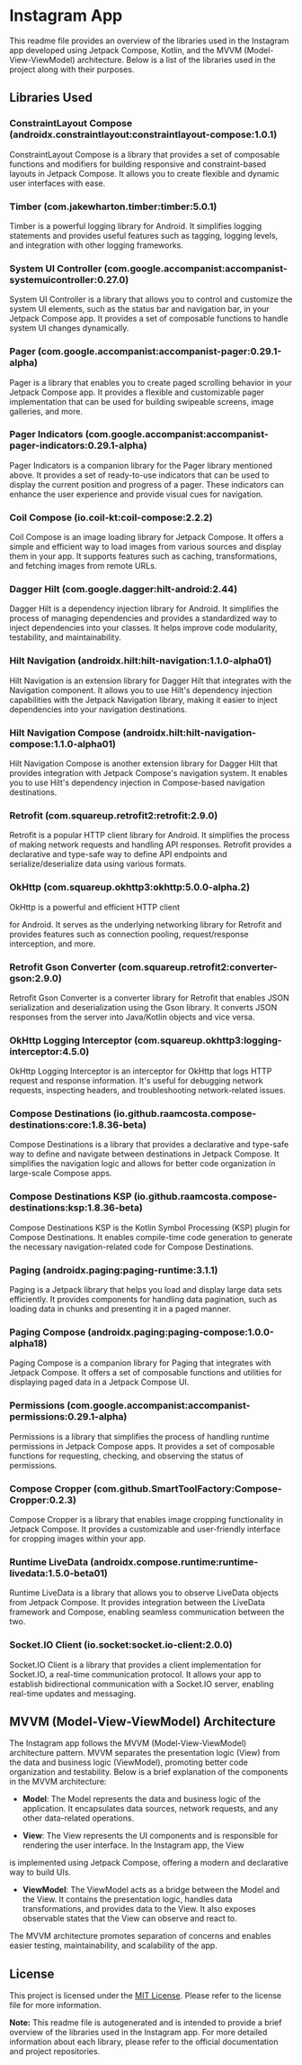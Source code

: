 # Instagram App

This readme file provides an overview of the libraries used in the Instagram app developed using Jetpack Compose, Kotlin, and the MVVM (Model-View-ViewModel) architecture. Below is a list of the libraries used in the project along with their purposes.

## Libraries Used

### ConstraintLayout Compose (androidx.constraintlayout:constraintlayout-compose:1.0.1)
ConstraintLayout Compose is a library that provides a set of composable functions and modifiers for building responsive and constraint-based layouts in Jetpack Compose. It allows you to create flexible and dynamic user interfaces with ease.

### Timber (com.jakewharton.timber:timber:5.0.1)
Timber is a powerful logging library for Android. It simplifies logging statements and provides useful features such as tagging, logging levels, and integration with other logging frameworks.

### System UI Controller (com.google.accompanist:accompanist-systemuicontroller:0.27.0)
System UI Controller is a library that allows you to control and customize the system UI elements, such as the status bar and navigation bar, in your Jetpack Compose app. It provides a set of composable functions to handle system UI changes dynamically.

### Pager (com.google.accompanist:accompanist-pager:0.29.1-alpha)
Pager is a library that enables you to create paged scrolling behavior in your Jetpack Compose app. It provides a flexible and customizable pager implementation that can be used for building swipeable screens, image galleries, and more.

### Pager Indicators (com.google.accompanist:accompanist-pager-indicators:0.29.1-alpha)
Pager Indicators is a companion library for the Pager library mentioned above. It provides a set of ready-to-use indicators that can be used to display the current position and progress of a pager. These indicators can enhance the user experience and provide visual cues for navigation.

### Coil Compose (io.coil-kt:coil-compose:2.2.2)
Coil Compose is an image loading library for Jetpack Compose. It offers a simple and efficient way to load images from various sources and display them in your app. It supports features such as caching, transformations, and fetching images from remote URLs.

### Dagger Hilt (com.google.dagger:hilt-android:2.44)
Dagger Hilt is a dependency injection library for Android. It simplifies the process of managing dependencies and provides a standardized way to inject dependencies into your classes. It helps improve code modularity, testability, and maintainability.

### Hilt Navigation (androidx.hilt:hilt-navigation:1.1.0-alpha01)
Hilt Navigation is an extension library for Dagger Hilt that integrates with the Navigation component. It allows you to use Hilt's dependency injection capabilities with the Jetpack Navigation library, making it easier to inject dependencies into your navigation destinations.

### Hilt Navigation Compose (androidx.hilt:hilt-navigation-compose:1.1.0-alpha01)
Hilt Navigation Compose is another extension library for Dagger Hilt that provides integration with Jetpack Compose's navigation system. It enables you to use Hilt's dependency injection in Compose-based navigation destinations.

### Retrofit (com.squareup.retrofit2:retrofit:2.9.0)
Retrofit is a popular HTTP client library for Android. It simplifies the process of making network requests and handling API responses. Retrofit provides a declarative and type-safe way to define API endpoints and serialize/deserialize data using various formats.

### OkHttp (com.squareup.okhttp3:okhttp:5.0.0-alpha.2)
OkHttp is a powerful and efficient HTTP client

 for Android. It serves as the underlying networking library for Retrofit and provides features such as connection pooling, request/response interception, and more.

### Retrofit Gson Converter (com.squareup.retrofit2:converter-gson:2.9.0)
Retrofit Gson Converter is a converter library for Retrofit that enables JSON serialization and deserialization using the Gson library. It converts JSON responses from the server into Java/Kotlin objects and vice versa.

### OkHttp Logging Interceptor (com.squareup.okhttp3:logging-interceptor:4.5.0)
OkHttp Logging Interceptor is an interceptor for OkHttp that logs HTTP request and response information. It's useful for debugging network requests, inspecting headers, and troubleshooting network-related issues.

### Compose Destinations (io.github.raamcosta.compose-destinations:core:1.8.36-beta)
Compose Destinations is a library that provides a declarative and type-safe way to define and navigate between destinations in Jetpack Compose. It simplifies the navigation logic and allows for better code organization in large-scale Compose apps.

### Compose Destinations KSP (io.github.raamcosta.compose-destinations:ksp:1.8.36-beta)
Compose Destinations KSP is the Kotlin Symbol Processing (KSP) plugin for Compose Destinations. It enables compile-time code generation to generate the necessary navigation-related code for Compose Destinations.

### Paging (androidx.paging:paging-runtime:3.1.1)
Paging is a Jetpack library that helps you load and display large data sets efficiently. It provides components for handling data pagination, such as loading data in chunks and presenting it in a paged manner.

### Paging Compose (androidx.paging:paging-compose:1.0.0-alpha18)
Paging Compose is a companion library for Paging that integrates with Jetpack Compose. It offers a set of composable functions and utilities for displaying paged data in a Jetpack Compose UI.

### Permissions (com.google.accompanist:accompanist-permissions:0.29.1-alpha)
Permissions is a library that simplifies the process of handling runtime permissions in Jetpack Compose apps. It provides a set of composable functions for requesting, checking, and observing the status of permissions.

### Compose Cropper (com.github.SmartToolFactory:Compose-Cropper:0.2.3)
Compose Cropper is a library that enables image cropping functionality in Jetpack Compose. It provides a customizable and user-friendly interface for cropping images within your app.

### Runtime LiveData (androidx.compose.runtime:runtime-livedata:1.5.0-beta01)
Runtime LiveData is a library that allows you to observe LiveData objects from Jetpack Compose. It provides integration between the LiveData framework and Compose, enabling seamless communication between the two.

### Socket.IO Client (io.socket:socket.io-client:2.0.0)
Socket.IO Client is a library that provides a client implementation for Socket.IO, a real-time communication protocol. It allows your app to establish bidirectional communication with a Socket.IO server, enabling real-time updates and messaging.

## MVVM (Model-View-ViewModel) Architecture

The Instagram app follows the MVVM (Model-View-ViewModel) architecture pattern. MVVM separates the presentation logic (View) from the data and business logic (ViewModel), promoting better code organization and testability. Below is a brief explanation of the components in the MVVM architecture:

- **Model**: The Model represents the data and business logic of the application. It encapsulates data sources, network requests, and any other data-related operations.

- **View**: The View represents the UI components and is responsible for rendering the user interface. In the Instagram app, the View

 is implemented using Jetpack Compose, offering a modern and declarative way to build UIs.

- **ViewModel**: The ViewModel acts as a bridge between the Model and the View. It contains the presentation logic, handles data transformations, and provides data to the View. It also exposes observable states that the View can observe and react to.

The MVVM architecture promotes separation of concerns and enables easier testing, maintainability, and scalability of the app.

## License

This project is licensed under the [MIT License](LICENSE). Please refer to the license file for more information.

**Note:** This readme file is autogenerated and is intended to provide a brief overview of the libraries used in the Instagram app. For more detailed information about each library, please refer to the official documentation and project repositories.
